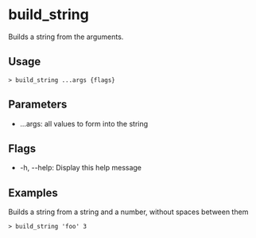 # build_string
Builds a string from the arguments.

## Usage
```shell
> build_string ...args {flags} 
 ```

## Parameters
* ...args: all values to form into the string

## Flags
* -h, --help: Display this help message

## Examples
  Builds a string from a string and a number, without spaces between them
```shell
> build_string 'foo' 3
 ```

